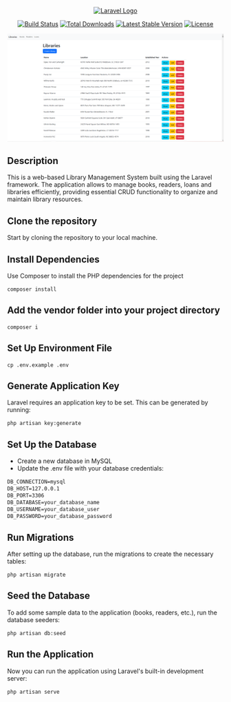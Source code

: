 <p align="center"><a href="https://laravel.com" target="_blank"><img src="https://raw.githubusercontent.com/laravel/art/master/logo-lockup/5%20SVG/2%20CMYK/1%20Full%20Color/laravel-logolockup-cmyk-red.svg" width="400" alt="Laravel Logo"></a></p>

<p align="center">
<a href="https://github.com/laravel/framework/actions"><img src="https://github.com/laravel/framework/workflows/tests/badge.svg" alt="Build Status"></a>
<a href="https://packagist.org/packages/laravel/framework"><img src="https://img.shields.io/packagist/dt/laravel/framework" alt="Total Downloads"></a>
<a href="https://packagist.org/packages/laravel/framework"><img src="https://img.shields.io/packagist/v/laravel/framework" alt="Latest Stable Version"></a>
<a href="https://packagist.org/packages/laravel/framework"><img src="https://img.shields.io/packagist/l/laravel/framework" alt="License"></a>
</p>

![image](public/ss1.PNG)
## Description
This is a web-based Library Management System built using the Laravel framework. The application allows to manage books, readers, loans and libraries efficiently, providing essential CRUD functionality to organize and maintain library resources.
## Clone the repository
Start by cloning the repository to your local machine.

## Install Dependencies
Use Composer to install the PHP dependencies for the project
```
composer install
```

## Add the vendor folder into your project directory
```
composer i
```
## Set Up Environment File
```
cp .env.example .env
```
## Generate Application Key
Laravel requires an application key to be set. This can be generated by running:
```
php artisan key:generate
```

## Set Up the Database
* Create a new database in MySQL
* Update the .env file with your database credentials:
```
DB_CONNECTION=mysql
DB_HOST=127.0.0.1
DB_PORT=3306
DB_DATABASE=your_database_name
DB_USERNAME=your_database_user
DB_PASSWORD=your_database_password
```
## Run Migrations
After setting up the database, run the migrations to create the necessary tables:
```
php artisan migrate
```
## Seed the Database
To add some sample data to the application (books, readers, etc.), run the database seeders:
```
php artisan db:seed
```
##  Run the Application
Now you can run the application using Laravel's built-in development server:
```
php artisan serve
```
